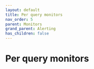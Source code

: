 ```yaml
---
layout: default
title: Per query monitors
nav_order: 5
parent: Monitors
grand_parent: Alerting
has_children: false
---
```


# Per query monitors
